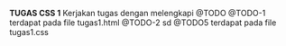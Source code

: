 **TUGAS CSS 1**
Kerjakan tugas dengan melengkapi @TODO
@TODO-1 terdapat pada file tugas1.html
@TODO-2 sd @TODO5 terdapat pada file tugas1.css

